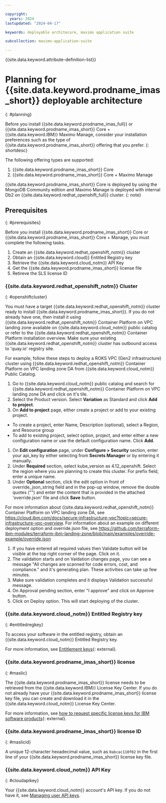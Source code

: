 ```yaml
---

copyright:
  years: 2024
lastupdated: "2024-04-17"

keywords: deployable architecure, maximo application suite

subcollection: maximo-application-suite

---
```


{{site.data.keyword.attribute-definition-list}}

# Planning for {{site.data.keyword.prodname_imas_short}} deployable architecture
{: #planning}

Before you install {{site.data.keyword.prodname_imas_full}} or {{site.data.keyword.prodname_imas_short}} Core + {{site.data.keyword.IBM}} Maximo Manage, consider your installation preferences such as the type of {{site.data.keyword.prodname_imas_short}} offering that you prefer.
{: shortdesc}

The following offering types are supported:

1. {{site.data.keyword.prodname_imas_short}} Core
1. {{site.data.keyword.prodname_imas_short}} Core + Maximo Manage

{{site.data.keyword.prodname_imas_short}} Core is deployed by using the MongoDB Community edition and Maximo Manage is deployed with internal Db2 on {{site.data.keyword.redhat_openshift_full}} cluster.
{: note}

## Prerequisites
{: #prerequisites}

Before you install {{site.data.keyword.prodname_imas_short}} Core or {{site.data.keyword.prodname_imas_short}} Core + Manage, you must complete the following tasks.

1. Create an {{site.data.keyword.redhat_openshift_notm}} cluster
1. Obtain an {{site.data.keyword.cloud}} Entitled Registry key
1. Retrieve the {{site.data.keyword.cloud_notm}} API Key
1. Get the {{site.data.keyword.prodname_imas_short}} license file
1. Retireve the SLS license ID

### {{site.data.keyword.redhat_openshift_notm}} Cluster
{: #openshiftcluster}

You must have a target {{site.data.keyword.redhat_openshift_notm}} cluster ready to install {{site.data.keyword.prodname_imas_short}}.
If you do not already have one, then install it using {{site.data.keyword.redhat_openshift_notm}} Container Platform on VPC landing zone available on {{site.data.keyword.cloud_notm}} public catalog or
refer to the {{site.data.keyword.redhat_openshift_notm}} Container Platform installation overview.
Make sure your existing {{site.data.keyword.redhat_openshift_notm}} cluster has outbound access to 'quay.io' registry site.

For example, follow these steps to deploy a ROKS VPC (Gen2 infrastructure) cluster using {{site.data.keyword.redhat_openshift_notm}} Container Platform on VPC landing zone DA from {{site.data.keyword.cloud_notm}} Public Catalog.

1. Go to {{site.data.keyword.cloud_notm}} public catalog and search for {{site.data.keyword.redhat_openshift_notm}} Container Platform on VPC landing zone DA and click on it's tile.
1. Select the Product version. Select **Variation** as Standard and click **Add to project**.
1. On **Add to project** page, either create a project or add to your existing project.
 - To create a project, enter Name, Description (optional), select a Region, and Resource group
 - To add to existing project, select option, project, and enter either a new configuration name or use the default configuration name. Click **Add**.
1. On **Edit configuration** page, under **Configure > Security** section, enter your api_key by either selecting from **Secrets Manager** or by entering it manually.
1. Under **Required** section, select kube_version as 4.12_openshift. Select the region where you are planning to create this cluster. For prefix field, enter a unique name.
1. Under **Optional** section, click the edit option in front of override_json_string field and in the pop-up window, remove the double quotes ("") and enter the content that is provided in the attached 'override.json' file and click **Save** button.

For more information about {{site.data.keyword.redhat_openshift_notm}} Container Platform on VPC landing zone DA, see https://cloud.ibm.com/docs/secure-infrastructure-vpc?topic=secure-infrastructure-vpc-overview.
For information about an example on different deployment option and override.json file, see https://github.com/terraform-ibm-modules/terraform-ibm-landing-zone/blob/main/examples/override-example/override.json

1. If you have entered all required values then Validate button will be visible at the top right corner of the page. Click on it.
1. The validation starts and on Vaidation changes page, you can see a message "All changes are scanned for code errors, cost, and compliance." and it's generating plan. These activities can take up few minutes.
1. Make sure validation completes and it displays Validation successful message.
1. On Approval pending section, enter "I approve" and click on Approve button.
1. Click on Deploy option. This will start deploying of the cluster.

### {{site.data.keyword.cloud_notm}} Entitled Registry key
{: #entitledregkey}

To access your software in the entitled registry, obtain an {{site.data.keyword.cloud_notm}} Entitled Registry key.

For more information, see [Entitlement keys](https://myibm.ibm.com/products-services/containerlibrary){: external}.

### {{site.data.keyword.prodname_imas_short}} license
{: #maslic}

The {{site.data.keyword.prodname_imas_short}} license needs to be retrieved from the {{site.data.keyword.IBM}} License Key Center.
If you do not already have your {{site.data.keyword.prodname_imas_short}} license key file, you can create and download it in the {{site.data.keyword.cloud_notm}} License Key Center.

For more information, see [how to request specific license keys for IBM software products](https://licensing.subscribenet.com/control/ibmr/login){: external}.

### {{site.data.keyword.prodname_imas_short}} license ID
{: #maslicid}

A unique 12-character hexadecimal value, such as `0abcac110f02` in the first line of your {{site.data.keyword.prodname_imas_short}} license key file.

### {{site.data.keyword.cloud_notm}} API Key
{: #cloudapikey}

Your {{site.data.keyword.cloud_notm}} account's API key. If you do not have it, see
[Managing user API keys](/docs/account?topic=account-userapikey&interface=ui).
